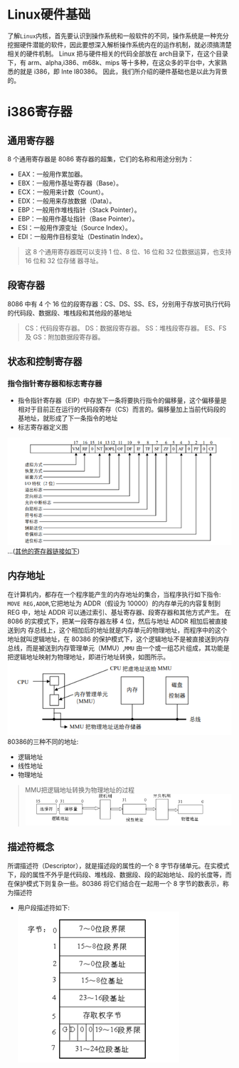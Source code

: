 # Linux硬件基础
了解`Linux`内核，首先要认识到操作系统和一般软件的不同，操作系统是一种充分挖掘硬件潜能的软件，因此要想深入解析操作系统内在的运作机制，就必须搞清楚相关的硬件机制。
Linux 把与硬件相关的代码全部放在 arch目录下，在这个目录下，有 arm、alpha,i386、m68k、mips 等十多种，在这众多的平台中，大家熟悉的就是 i386，即 Inte l80386。
因此，我们所介绍的硬件基础也是以此为背景的。
# i386寄存器
## 通用寄存器
8 个通用寄存器是 8086 寄存器的超集，它们的名称和用途分别为：
* EAX：一般用作累加器。 
* EBX：一般用作基址寄存器（Base）。 
* ECX：一般用来计数（Count）。 
* EDX：一般用来存放数据（Data）。 
* EBP：一般用作堆栈指针（Stack Pointer）。 
* EBP：一般用作基址指针（Base Pointer）。 
* ESI：一般用作源变址（Source Index）。 
* EDI：一般用作目标变址（Destinatin Index）。 
> 这 8 个通用寄存器既可以支持 1 位、8 位、16 位和 32 位数据运算，也支持 16 位和 32 位存储
器寻址。 
## 段寄存器
8086 中有 4 个 16 位的段寄存器：CS、DS、SS、ES，分别用于存放可执行代码的代码段、数据段、堆栈段和其他段的基地址
> CS：代码段寄存器。 
> DS：数据段寄存器。 
> SS：堆栈段寄存器。 
> ES、FS 及 GS：附加数据段寄存器。
## 状态和控制寄存器
### 指令指针寄存器和标志寄存器
* 指令指针寄存器（EIP）中存放下一条将要执行指令的偏移量，这个偏移量是相对于目前正在运行的代码段寄存（CS）而言的。偏移量加上当前代码段的基地址，就形成了下一条指令的地址
* 标志寄存器定义图

![i386标志寄存器](images/1.png)
...([其他的寄存器链接如下](https://blog.csdn.net/weixin_45611297/article/details/124284991))
## 内存地址
在计算机内，都存在一个程序能产生的内存地址的集合，当程序执行如下指令:
`MOVE REG,ADDR`,它把地址为 ADDR（假设为 10000）的内存单元的内容复制到 REG 中，地址 ADDR 可以通过索引、基址寄存器、段寄存器和其他方式产生。
在 8086 的实模式下，把某一段寄存器左移 4 位，然后与地址 ADDR 相加后被直接送到内
存总线上，这个相加后的地址就是内存单元的物理地址，而程序中的这个地址就叫逻辑地址，在 80386 的保护模式下，这个逻辑地址不是被直接送到内存总线，而是被送到内存管理单元（MMU）,`MMU` 由一个或一组芯片组成，其功能是把逻辑地址映射为物理地址，即进行地址转换，如图所示。
![MMU的位置和功能](images/2.png)
80386的三种不同的地址:
* 逻辑地址
* 线性地址
* 物理地址
> MMU把逻辑地址转换为物理地址的过程
![MMU转化过程](images/3.png)
## 描述符概念
所谓描述符（Descriptor），就是描述段的属性的一个 8 字节存储单元。在实模式下，段的属性不外乎是代码段、堆栈段、数据段、段的起始地址、段的长度等，而在保护模式下则复杂一些。80386 将它们结合在一起用一个 8 字节的数表示，称为描述符
* 用户段描述符如下:
![用户段描述符](images/4.png)



